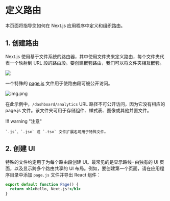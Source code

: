 # 定义路由

本页面将指导您如何在 Next.js 应用程序中定义和组织路由。

## 1. 创建路由

Next.js 使用基于文件系统的路由器，其中使用文件夹来定义路由，每个文件夹代表一个映射到 URL 段的路由段。要创建嵌套路由，我们可以将文件夹相互嵌套。

![](https://mingminyu.github.io/webassets/images/r-04.png)

一个特殊的 [page.js](https://nextjs.org/docs/app/building-your-application/routing/pages-and-layouts#pages) 文件用于使路由段可被公开访问。

![img.png](https://mingminyu.github.io/webassets/images/dr-01.png)

在此示例中，`/dashboard/analytics` URL 路径不可公开访问，因为它没有相应的 page.js 文件。该文件夹可用于存储组件、样式表、图像或其他并置文件。

!!! warning "注意"

    `.js`、`.jsx` 或 `.tsx` 文件扩展名可用于特殊文件。

## 2. 创建 UI

特殊的文件约定用于为每个路由段创建 UI。最常见的是显示路线=由独有的 UI 页面，以及显示跨多个路由共享的 UI 布局。例如，要创建第一个页面，请在应用程序目录中添加 `page.js` 文件并导出 React 组件：

```jsx linenums="1" title="app/page.tsx"
export default function Page() {
  return <h1>Hello, Next.js!</h1>
}
```